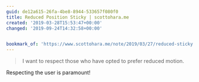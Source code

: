 ```yaml
---
guid: de12a615-26fa-4be8-8944-533657f080f0
title: Reduced Position Sticky | scottohara.me
created: '2019-03-28T15:53:47+00:00'
changed: '2019-09-24T14:32:58+00:00'


bookmark_of: 'https://www.scottohara.me/note/2019/03/27/reduced-sticky.html'
---
```


> I want to respect those who have opted to prefer reduced motion.

Respecting the user is paramount! 
